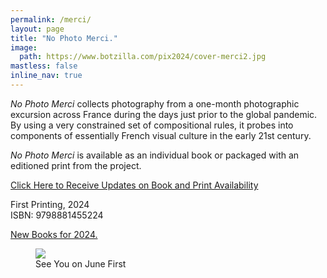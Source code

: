 ```yaml
---
permalink: /merci/
layout: page
title: "No Photo Merci."
image:
  path: https://www.botzilla.com/pix2024/cover-merci2.jpg
mastless: false
inline_nav: true
---
```


_No Photo Merci_ collects photography from a one-month photographic excursion across France during the days just prior to the global pandemic. By using a very constrained set of compositional rules, it probes into components of essentially French visual culture in the early 21st century.

_No Photo Merci_ is available as an individual book or packaged with an editioned print from the project.

<a class="btn btn--info btn--large" href="mailto:kevin+books@vumondo.com?subject=Please%20Keep%20Me%20Updated%20about%20%22No%20Photo%20Merci%22a=&body=Let%20me%20know%20about%20updates%20on%20sale%20and%20availability%20of%20your%20book%20%22No%20Photo%20Merci.%22%0A%0AMerci%21">Click Here to Receive Updates on Book and Print Availability</a>

First Printing, 2024<br/>ISBN: 9798881455224

<a href="{{ site.url }}/book24">New Books for 2024.</a>


<!-- <div class="btn btn--success btn--x-large">Blah</div> -->

<figure class="align-center">
<img src="https://www.botzilla.com/pix2021/bjorke_FranceLR-18-2021.jpg">
<figcaption>See You on June First</figcaption>
</figure>
